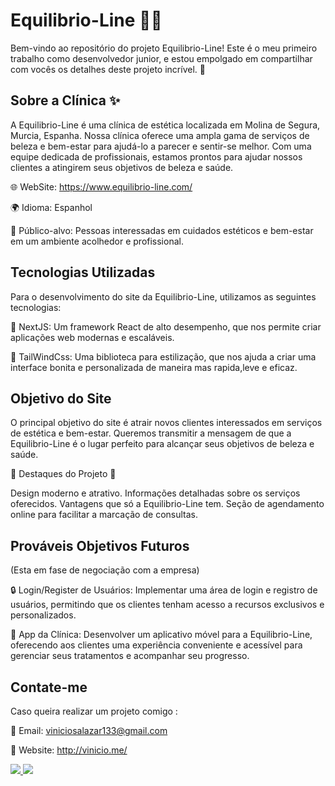 # Equilibrio-Line 💆‍♀️

Bem-vindo ao repositório do projeto Equilibrio-Line! Este é o meu primeiro trabalho como desenvolvedor junior, e estou empolgado em compartilhar com vocês os detalhes deste projeto incrível. 💅

## Sobre a Clínica ✨

A Equilibrio-Line é uma clínica de estética localizada em Molina de Segura, Murcia, Espanha. Nossa clínica oferece uma ampla gama de serviços de beleza e bem-estar para ajudá-lo a parecer e sentir-se melhor. Com uma equipe dedicada de profissionais, estamos prontos para ajudar nossos clientes a atingirem seus objetivos de beleza e saúde.

🌐 WebSite: https://www.equilibrio-line.com/

🌍 Idioma: Espanhol

👥 Público-alvo: Pessoas interessadas em cuidados estéticos e bem-estar em um ambiente acolhedor e profissional.

## Tecnologias Utilizadas
Para o desenvolvimento do site da Equilibrio-Line, utilizamos as seguintes tecnologias:

🚀 NextJS: Um framework React de alto desempenho, que nos permite criar aplicações web modernas e escaláveis.

💅 TailWindCss: Uma biblioteca para estilização, que nos ajuda a criar uma interface bonita e personalizada de maneira mas rapida,leve e eficaz.

## Objetivo do Site

O principal objetivo do site é atrair novos clientes interessados em serviços de estética e bem-estar. Queremos transmitir a mensagem de que a Equilibrio-Line é o lugar perfeito para alcançar seus objetivos de beleza e saúde.

🌟 Destaques do Projeto 🌟

Design moderno e atrativo.
Informações detalhadas sobre os serviços oferecidos.
Vantagens que só a Equilibrio-Line tem.
Seção de agendamento online para facilitar a marcação de consultas.

## Prováveis Objetivos Futuros
(Esta em fase de negociação com a empresa)

🔒 Login/Register de Usuários: Implementar uma área de login e registro de usuários, permitindo que os clientes tenham acesso a recursos exclusivos e personalizados.

📱 App da Clínica: Desenvolver um aplicativo móvel para a Equilibrio-Line, oferecendo aos clientes uma experiência conveniente e acessível para gerenciar seus tratamentos e acompanhar seu progresso.

## Contate-me
Caso queira realizar um projeto comigo :

📧 Email: viniciosalazar133@gmail.com

🔗 Website: http://vinicio.me/

<a href="https://discordapp.com/users/351516905116532736">
    <img src="https://img.shields.io/badge/Discord-7289DA?style=for-the-badge&logo=discord&logoColor=white">
</a>

<a href="https://www.linkedin.com/in/viniciodev">
    <img src="https://img.shields.io/badge/LinkedIn-0077B5?style=for-the-badge&logo=linkedin&logoColor=white">
</a>
